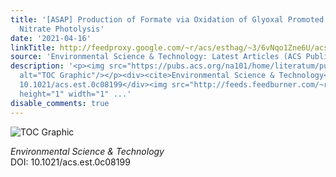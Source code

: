 ```yaml
---
title: '[ASAP] Production of Formate via Oxidation of Glyoxal Promoted by Particulate
  Nitrate Photolysis'
date: '2021-04-16'
linkTitle: http://feedproxy.google.com/~r/acs/esthag/~3/6vNqo1Zne6U/acs.est.0c08199
source: 'Environmental Science & Technology: Latest Articles (ACS Publications)'
description: '<p><img src="https://pubs.acs.org/na101/home/literatum/publisher/achs/journals/content/esthag/0/esthag.ahead-of-print/acs.est.0c08199/20210416/images/medium/es0c08199_0006.gif"
  alt="TOC Graphic"/></p><div><cite>Environmental Science & Technology</cite></div><div>DOI:
  10.1021/acs.est.0c08199</div><img src="http://feeds.feedburner.com/~r/acs/esthag/~4/6vNqo1Zne6U"
  height="1" width="1" ...'
disable_comments: true
---
```

<p><img src="https://pubs.acs.org/na101/home/literatum/publisher/achs/journals/content/esthag/0/esthag.ahead-of-print/acs.est.0c08199/20210416/images/medium/es0c08199_0006.gif" alt="TOC Graphic"/></p><div><cite>Environmental Science & Technology</cite></div><div>DOI: 10.1021/acs.est.0c08199</div><img src="http://feeds.feedburner.com/~r/acs/esthag/~4/6vNqo1Zne6U" height="1" width="1" ...